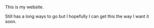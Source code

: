 This is my website. 

Still has a long ways to go but I hopefully I can get this the way I want it soon. 
